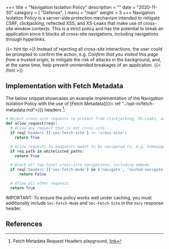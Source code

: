 +++
title = "Navigation Isolation Policy"
description = ""
date = "2020-11-30"
category = [
    "Defense",
]
menu = "main"
weight = 3
+++
Navigation Isolation Policy is a server-side protection mechanism intended to mitigate CSRF, clickjacking, reflected XSS, and XS-Leaks that make use of cross-site window contexts. This is a strict policy and has the potential to break an application since it blocks all cross-site navigations, including navigations through hyperlinks.

{{< hint tip >}}
Instead of rejecting all cross-site interactions, the user could be prompted to confirm the action, e.g. *Confirm that you visited this page from a trusted origin*, to mitigate the risk of attacks in the background, and, at the same time, help prevent unintended breakages of an application.
{{< /hint >}}

## Implementation with Fetch Metadata

The below snippet showcases an example implementation of the Navigation Isolation Policy with the use of [Fetch Metadata]({{< ref "../opt-in/fetch-metadata.md">}}) headers [^secmetadata]:

```py
# Reject cross-site requests to protect from clickjacking, XS-Leaks, and other bugs
def allow_request(req):
  # Allow any request that is not cross-site
  if req['headers']['sec-fetch-site'] != 'cross-site':
    return True

  # Allow requests to endpoints meant to be navigated to, e.g. homepage
  if req.path in whitelisted_paths:
    return True

  # Block all top-level cross-site navigations, including embeds
  if req['headers']['sec-fetch-mode'] in ('navigate', 'nested-navigate'):
      return False

  # Allow all other requests
  return True
```

IMPORTANT: To ensure the policy works well under caching, you must additionally include `Sec-Fetch-Mode` and `Sec-Fetch-Site` in the `Vary` response header.

## References
[^secmetadata]: Fetch Metadata Request Headers playground, [link](https://secmetadata.appspot.com/)
